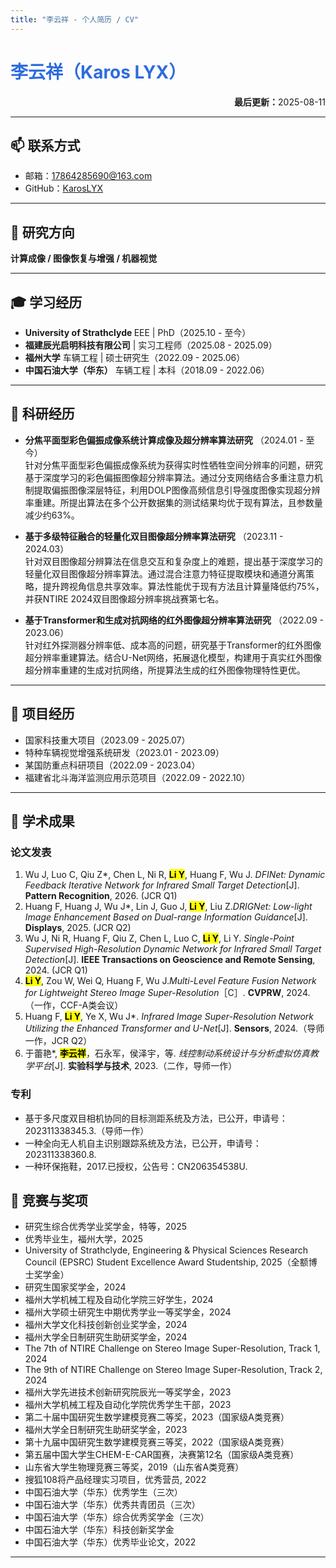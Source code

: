 ```yaml
---
title: "李云祥 - 个人简历 / CV"
---
```


# <span style="color:#2d6cdf;font-weight:bold">李云祥（Karos LYX）</span>

<div align="right"><strong>最后更新：</strong>2025-08-11</div>

---

## 📫 联系方式

- 邮箱：17864285690@163.com
- GitHub：[KarosLYX](https://github.com/KarosLYX)

---

## 🎯 研究方向

**计算成像 / 图像恢复与增强 / 机器视觉**

---

## 🎓 学习经历

- <strong>University of Strathclyde </strong> EEE | PhD（2025.10 - 至今）
- <strong>福建辰光启明科技有限公司</strong> | 实习工程师（2025.08 - 2025.09）
- <strong>福州大学</strong> 车辆工程 | 硕士研究生（2022.09 - 2025.06）
- <strong>中国石油大学（华东）</strong> 车辆工程 | 本科（2018.09 - 2022.06）

---

## 🧪 科研经历

- **分焦平面型彩色偏振成像系统计算成像及超分辨率算法研究** （2024.01 - 至今）  
  针对分焦平面型彩色偏振成像系统为获得实时性牺牲空间分辨率的问题，研究基于深度学习的彩色偏振图像超分辨率算法。通过分支网络结合多重注意力机制提取偏振图像深层特征，利用DOLP图像高频信息引导强度图像实现超分辨率重建。所提出算法在多个公开数据集的测试结果均优于现有算法，且参数量减少约63%。

- **基于多级特征融合的轻量化双目图像超分辨率算法研究** （2023.11 - 2024.03）  
  针对双目图像超分辨算法在信息交互和复杂度上的难题，提出基于深度学习的轻量化双目图像超分辨率算法。通过混合注意力特征提取模块和通道分离策略，提升跨视角信息共享效率。算法性能优于现有方法且计算量降低约75%，并获NTIRE 2024双目图像超分辨率挑战赛第七名。

- **基于Transformer和生成对抗网络的红外图像超分辨率算法研究** （2022.09 - 2023.06）  
  针对红外探测器分辨率低、成本高的问题，研究基于Transformer的红外图像超分辨率重建算法。结合U-Net网络，拓展退化模型，构建用于真实红外图像超分辨率重建的生成对抗网络，所提算法生成的红外图像物理特性更优。

---

## 💼 项目经历

- 国家科技重大项目（2023.09 - 2025.07）
- 特种车辆视觉增强系统研发（2023.01 - 2023.09）
- 某国防重点科研项目（2022.09 - 2023.04）
- 福建省北斗海洋监测应用示范项目（2022.09 - 2022.10）

---

## 📝 学术成果

### 论文发表

1. Wu J, Luo C, Qiu Z*, Chen L, Ni R, **<mark>Li Y</mark>**, Huang F, Wu J. *DFINet: Dynamic Feedback Iterative Network for Infrared Small Target Detection*[J]. <b>Pattern Recognition</b>, 2026. (JCR Q1)
2. Huang F, Huang J, Wu J*, Lin J, Guo J, **<mark>Li Y</mark>**, Liu Z.*DRIGNet: Low-light Image Enhancement Based on Dual-range Information Guidance*[J]. <b>Displays</b>, 2025. (JCR Q2)
3. Wu J, Ni R, Huang F, Qiu Z, Chen L, Luo C, **<mark>Li Y</mark>**, Li Y. *Single-Point Supervised High-Resolution Dynamic Network for Infrared Small Target Detection*[J]. <b>IEEE Transactions on Geoscience and Remote Sensing</b>, 2024. (JCR Q1)
4. **<mark>Li Y</mark>**, Zou W, Wei Q, Huang F, Wu J.*Multi-Level Feature Fusion Network for Lightweight Stereo Image Super-Resolution*［C］. <b>CVPRW</b>, 2024.（一作，CCF-A类会议）
5. Huang F, **<mark>Li Y</mark>**, Ye X, Wu J*. *Infrared Image Super-Resolution Network Utilizing the Enhanced Transformer and U-Net*[J]. <b>Sensors</b>, 2024.（导师一作，JCR Q2）
6. 于蕾艳*, **<mark>李云祥</mark>**，石永军，侯泽宇，等. *线控制动系统设计与分析虚拟仿真教学平台*[J]. <b>实验科学与技术</b>, 2023.（二作，导师一作）

### 专利

- 基于多尺度双目相机协同的目标测距系统及方法，已公开，申请号：202311338345.3.（导师一作）  
- 一种全向无人机自主识别跟踪系统及方法，已公开，申请号：202311338360.8.  
- 一种环保拖鞋，2017.已授权，公告号：CN206354538U.

## 📝 竞赛与奖项

- 研究生综合优秀学业奖学金，特等，2025
- 优秀毕业生，福州大学，2025
- University of Strathclyde, Engineering & Physical Sciences Research Council (EPSRC) Student Excellence Award Studentship, 2025（全额博士奖学金）
- 研究生国家奖学金，2024
- 福州大学机械工程及自动化学院三好学生，2024
- 福州大学硕士研究生中期优秀学业一等奖学金，2024
- 福州大学文化科技创新创业奖学金，2024
- 福州大学全日制研究生助研奖学金，2024
- The 7th of NTIRE Challenge on Stereo Image Super-Resolution, Track 1, 2024
- The 9th of NTIRE Challenge on Stereo Image Super-Resolution, Track 2, 2024
- 福州大学先进技术创新研究院辰光一等奖学金，2023
- 福州大学机械工程及自动化学院优秀学生干部，2023
- 第二十届中国研究生数学建模竞赛二等奖，2023（国家级A类竞赛）
- 福州大学全日制研究生助研奖学金，2023
- 第十九届中国研究生数学建模竞赛三等奖，2022（国家级A类竞赛）
- 第五届中国大学生CHEM-E-CAR国赛，决赛第12名（国家级A类竞赛）
- 山东省大学生物理竞赛三等奖，2019（山东省A类竞赛）
- 搜狐108将产品经理实习项目，优秀营员, 2022
- 中国石油大学（华东）优秀学生（三次）
- 中国石油大学（华东）优秀共青团员（三次）
- 中国石油大学（华东）综合优秀奖学金（三次）
- 中国石油大学（华东）科技创新奖学金
- 中国石油大学（华东）优秀毕业论文，2022

---
